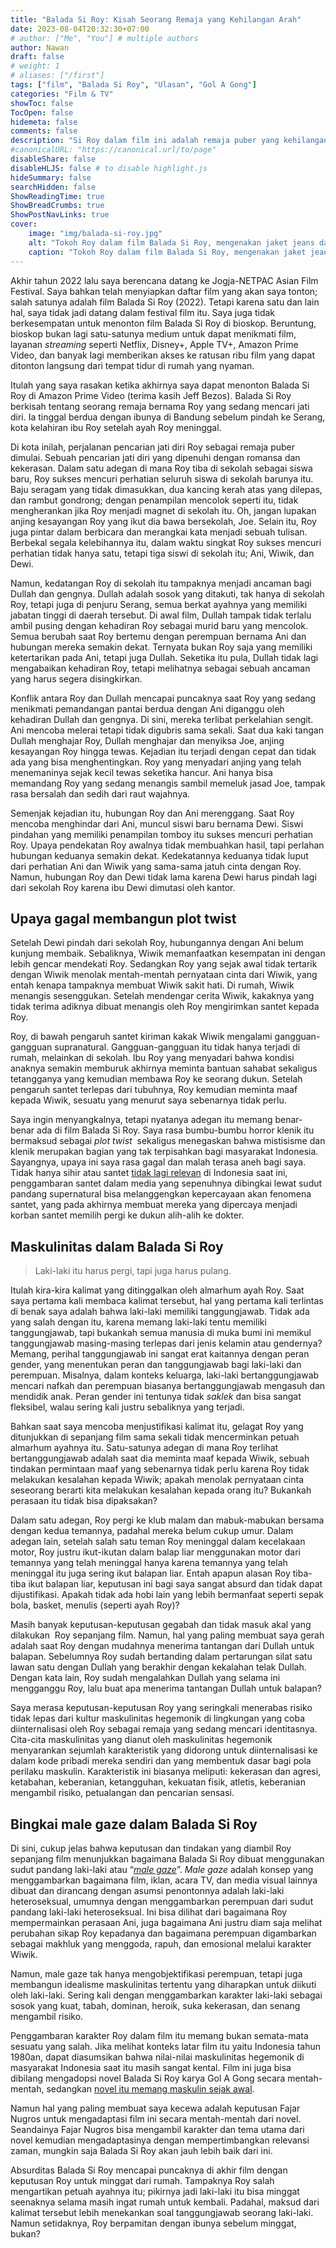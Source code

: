 ```yaml
---
title: "Balada Si Roy: Kisah Seorang Remaja yang Kehilangan Arah"
date: 2023-08-04T20:32:30+07:00
# author: ["Me", "You"] # multiple authors
author: Nawan
draft: false
# weight: 1
# aliases: ["/first"]
tags: ["film", "Balada Si Roy", "Ulasan", "Gol A Gong"]
categories: "Film & TV"
showToc: false
TocOpen: false
hidemeta: false
comments: false
description: "Si Roy dalam film ini adalah remaja puber yang kehilangan arah dalam proses pencarian jati diri, sama seperti filmnya sendiri."
#canonicalURL: "https://canonical.url/to/page"
disableShare: false
disableHLJS: false # to disable highlight.js
hideSummary: false
searchHidden: false
ShowReadingTime: true
ShowBreadCrumbs: true
ShowPostNavLinks: true
cover:
    image: "img/balada-si-roy.jpg"
    alt: "Tokoh Roy dalam film Balada Si Roy, mengenakan jaket jeans dan rambut gondrong."
    caption: "Tokoh Roy dalam film Balada Si Roy, mengenakan jaket jeans dan rambut gondrong. Hak cipta oleh IDN Pictures/Penggunaan wajar."
---
```


Akhir tahun 2022 lalu saya berencana datang ke Jogja-NETPAC Asian Film Festival. Saya bahkan telah menyiapkan daftar film yang akan saya tonton; salah satunya adalah film Balada Si Roy (2022). Tetapi karena satu dan lain hal, saya tidak jadi datang dalam festival film itu. Saya juga tidak berkesempatan untuk menonton film Balada Si Roy di bioskop. Beruntung, bioskop bukan lagi satu-satunya medium untuk dapat menikmati film, layanan _streaming_ seperti Netflix, Disney+, Apple TV+, Amazon Prime Video, dan banyak lagi memberikan akses ke ratusan ribu film yang dapat ditonton langsung dari tempat tidur di rumah yang nyaman.

Itulah yang saya rasakan ketika akhirnya saya dapat menonton Balada Si Roy di Amazon Prime Video (terima kasih Jeff Bezos). Balada Si Roy berkisah tentang seorang remaja bernama Roy yang sedang mencari jati diri. Ia tinggal berdua dengan ibunya di Bandung sebelum pindah ke Serang, kota kelahiran ibu Roy setelah ayah Roy meninggal.

Di kota inilah, perjalanan pencarian jati diri Roy sebagai remaja puber dimulai. Sebuah pencarian jati diri yang dipenuhi dengan romansa dan kekerasan. Dalam satu adegan di mana Roy tiba di sekolah sebagai siswa baru, Roy sukses mencuri perhatian seluruh siswa di sekolah barunya itu. Baju seragam yang tidak dimasukkan, dua kancing kerah atas yang dilepas, dan rambut gondrong; dengan penampilan mencolok seperti itu, tidak mengherankan jika Roy menjadi magnet di sekolah itu. Oh, jangan lupakan anjing kesayangan Roy yang ikut dia bawa bersekolah, Joe. Selain itu, Roy juga pintar dalam berbicara dan merangkai kata menjadi sebuah tulisan.  Berbekal segala kelebihannya itu, dalam waktu singkat Roy sukses mencuri perhatian tidak hanya satu, tetapi tiga siswi di sekolah itu; Ani, Wiwik, dan Dewi.

Namun, kedatangan Roy di sekolah itu tampaknya menjadi ancaman bagi Dullah dan gengnya. Dullah adalah sosok yang ditakuti, tak hanya di sekolah Roy, tetapi juga di penjuru Serang, semua berkat ayahnya yang memiliki jabatan tinggi di daerah tersebut. Di awal film, Dullah tampak tidak terlalu ambil pusing dengan kehadiran Roy sebagai murid baru yang mencolok. Semua berubah saat Roy bertemu dengan perempuan bernama Ani dan hubungan mereka semakin dekat. Ternyata bukan Roy saja yang memiliki ketertarikan pada Ani, tetapi juga Dullah. Seketika itu pula, Dullah tidak lagi mengabaikan kehadiran Roy, tetapi melihatnya sebagai sebuah ancaman yang harus segera disingkirkan.

Konflik antara Roy dan Dullah mencapai puncaknya saat Roy yang sedang menikmati pemandangan pantai berdua dengan Ani diganggu oleh kehadiran Dullah dan gengnya. Di sini, mereka terlibat perkelahian sengit. Ani mencoba melerai tetapi tidak digubris sama sekali. Saat dua kaki tangan Dullah menghajar Roy, Dullah menghajar dan menyiksa Joe, anjing kesayangan Roy hingga tewas. Kejadian itu terjadi dengan cepat dan tidak ada yang bisa menghentingkan. Roy yang menyadari anjing yang telah menemaninya sejak kecil tewas seketika hancur. Ani hanya bisa memandang Roy yang sedang menangis sambil memeluk jasad Joe, tampak rasa bersalah dan sedih dari raut wajahnya.

Semenjak kejadian itu, hubungan Roy dan Ani merenggang. Saat Roy mencoba menghindar dari Ani, muncul siswi baru bernama Dewi. Siswi pindahan yang memiliki penampilan tomboy itu sukses mencuri perhatian Roy. Upaya pendekatan Roy awalnya tidak membuahkan hasil, tapi perlahan hubungan keduanya semakin dekat. Kedekatannya keduanya tidak luput dari perhatian Ani dan Wiwik yang sama-sama jatuh cinta dengan Roy. Namun, hubungan Roy dan Dewi tidak lama karena Dewi harus pindah lagi dari sekolah Roy karena ibu Dewi dimutasi oleh kantor.

## Upaya gagal membangun plot twist
Setelah Dewi pindah dari sekolah Roy, hubungannya dengan Ani belum kunjung membaik. Sebaliknya, Wiwik memanfaatkan kesempatan ini dengan lebih gencar mendekati Roy. Sedangkan Roy yang sejak awal tidak tertarik dengan Wiwik menolak mentah-mentah pernyataan cinta dari Wiwik, yang entah kenapa tampaknya membuat Wiwik sakit hati. Di rumah, Wiwik menangis sesenggukan. Setelah mendengar cerita Wiwik, kakaknya yang tidak terima adiknya dibuat menangis oleh Roy mengirimkan santet kepada Roy.

Roy, di bawah pengaruh santet kiriman kakak Wiwik mengalami gangguan-gangguan supranatural. Gangguan-gangguan itu tidak hanya terjadi di rumah, melainkan di sekolah. Ibu Roy yang menyadari bahwa kondisi anaknya semakin memburuk akhirnya meminta bantuan sahabat sekaligus tetangganya yang kemudian membawa Roy ke seorang dukun. Setelah pengaruh santet terlepas dari tubuhnya, Roy kemudian meminta maaf kepada Wiwik, sesuatu yang menurut saya sebenarnya tidak perlu.

Saya ingin menyangkalnya, tetapi nyatanya adegan itu memang benar-benar ada di film Balada Si Roy. Saya rasa bumbu-bumbu horror klenik itu bermaksud sebagai _plot twist_  sekaligus menegaskan bahwa mistisisme dan klenik merupakan bagian yang tak terpisahkan bagi masyarakat Indonesia. Sayangnya, upaya ini saya rasa gagal dan malah terasa aneh bagi saya. Tidak hanya sihir atau santet [tidak lagi relevan](https://journals.plos.org/plosone/article?id=10.1371/journal.pone.0276872 "https://journals.plos.org/plosone/article?id=10.1371/journal.pone.0276872") di Indonesia saat ini, penggambaran santet dalam media yang sepenuhnya dibingkai lewat sudut pandang supernatural bisa melanggengkan kepercayaan akan fenomena santet, yang pada akhirnya membuat mereka yang dipercaya menjadi korban santet memilih pergi ke dukun alih-alih ke dokter.

## Maskulinitas dalam Balada Si Roy
> Laki-laki itu harus pergi, tapi juga harus pulang.

Itulah kira-kira kalimat yang ditinggalkan oleh almarhum ayah Roy. Saat saya pertama kali membaca kalimat tersebut, hal yang pertama kali terlintas di benak saya adalah bahwa laki-laki memiliki tanggungjawab. Tidak ada yang salah dengan itu, karena memang laki-laki tentu memiliki tanggungjawab, tapi bukankah semua manusia di muka bumi ini memikul tanggungjawab masing-masing terlepas dari jenis kelamin atau gendernya? Memang, perihal tanggungjawab ini sangat erat kaitannya dengan peran gender, yang menentukan peran dan tanggungjawab bagi laki-laki dan perempuan. Misalnya, dalam konteks keluarga, laki-laki bertanggungjawab mencari nafkah dan perempuan biasanya bertanggungjawab mengasuh dan mendidik anak. Peran gender ini tentunya tidak _saklek_ dan bisa sangat fleksibel, walau sering kali justru sebaliknya yang terjadi.

Bahkan saat saya mencoba menjustifikasi kalimat itu, gelagat Roy yang ditunjukkan di sepanjang film sama sekali tidak mencerminkan petuah almarhum ayahnya itu. Satu-satunya adegan di mana Roy terlihat bertanggungjawab adalah saat dia meminta maaf kepada Wiwik, sebuah tindakan permintaan maaf yang sebenarnya tidak perlu karena Roy tidak melakukan kesalahan kepada Wiwik; apakah menolak pernyataan cinta seseorang berarti kita melakukan kesalahan kepada orang itu? Bukankah perasaan itu tidak bisa dipaksakan?

Dalam satu adegan, Roy pergi ke klub malam dan mabuk-mabukan bersama dengan kedua temannya, padahal mereka belum cukup umur. Dalam adegan lain, setelah salah satu teman Roy meninggal dalam kecelakaan motor, Roy justru ikut-ikutan dalam balap liar menggunakan motor dari temannya yang telah meninggal hanya karena temannya yang telah meninggal itu juga sering ikut balapan liar. Entah apapun alasan Roy tiba-tiba ikut balapan liar, keputusan ini bagi saya sangat absurd dan tidak dapat dijustifikasi. Apakah tidak ada hobi lain yang lebih bermanfaat seperti sepak bola, basket, menulis (seperti ayah Roy)?  

Masih banyak keputusan-keputusan gegabah dan tidak masuk akal yang dilakukan  Roy sepanjang film. Namun, hal yang paling membuat saya gerah adalah saat Roy dengan mudahnya menerima tantangan dari Dullah untuk balapan. Sebelumnya Roy sudah bertanding dalam pertarungan silat satu lawan satu dengan Dullah yang berakhir dengan kekalahan telak Dullah. Dengan kata lain, Roy sudah mengalahkan Dullah yang selama ini mengganggu Roy, lalu buat apa menerima tantangan Dullah untuk balapan?

Saya merasa keputusan-keputusan Roy yang seringkali menerabas risiko tidak lepas dari kultur maskulinitas hegemonik di lingkungan yang coba diinternalisasi oleh Roy sebagai remaja yang sedang mencari identitasnya. Cita-cita maskulinitas yang dianut oleh maskulinitas hegemonik menyarankan sejumlah karakteristik yang didorong untuk diinternalisasi ke dalam kode pribadi mereka sendiri dan yang membentuk dasar bagi pola perilaku maskulin. Karakteristik ini biasanya meliputi: kekerasan dan agresi, ketabahan, keberanian, ketangguhan, kekuatan fisik, atletis, keberanian mengambil risiko, petualangan dan pencarian sensasi.

## Bingkai male gaze dalam Balada Si Roy
Di sini, cukup jelas bahwa keputusan dan tindakan yang diambil Roy sepanjang film menunjukkan bagaimana Balada Si Roy dibuat menggunakan sudut pandang laki-laki atau “[_male gaze_](https://en.wikipedia.org/wiki/Male_gaze "https://en.wikipedia.org/wiki/Male_gaze")”. _Male gaze_ adalah konsep yang menggambarkan bagaimana film, iklan, acara TV, dan media visual lainnya dibuat dan dirancang dengan asumsi penontonnya adalah laki-laki heteroseksual, umumnya dengan menggambarkan perempuan dari sudut pandang laki-laki heteroseksual. Ini bisa dilihat dari bagaimana Roy mempermainkan perasaan Ani, juga bagaimana Ani justru diam saja melihat perubahan sikap Roy kepadanya dan bagaimana perempuan digambarkan sebagai makhluk yang menggoda, rapuh, dan emosional melalui karakter Wiwik.

Namun, male gaze tak hanya mengobjektifikasi perempuan, tetapi juga membangun idealisme maskulinitas tertentu yang diharapkan untuk diikuti oleh laki-laki. Sering kali dengan menggambarkan karakter laki-laki sebagai sosok yang kuat, tabah, dominan, heroik, suka kekerasan, dan senang mengambil risiko.

Penggambaran karakter Roy dalam film itu memang bukan semata-mata sesuatu yang salah. Jika melihat konteks latar film itu yaitu Indonesia tahun 1980an, dapat diasumsikan bahwa nilai-nilai maskulinitas hegemonik di masyarakat Indonesia saat itu masih sangat kental. Film ini juga bisa dibilang mengadopsi novel Balada Si Roy karya Gol A Gong secara mentah-mentah, sedangkan [novel itu memang maskulin sejak awal](https://alayasastra.kemdikbud.go.id/index.php/alayasastra/article/view/98 "https://alayasastra.kemdikbud.go.id/index.php/alayasastra/article/view/98").

Namun hal yang paling membuat saya kecewa adalah keputusan Fajar Nugros untuk mengadaptasi film ini secara mentah-mentah dari novel. Seandainya Fajar Nugros bisa mengambil karakter dan tema utama dari novel kemudian mengadaptasinya dengan mempertimbangkan relevansi zaman, mungkin saja Balada Si Roy akan jauh lebih baik dari ini.  

Absurditas Balada Si Roy mencapai puncaknya di akhir film dengan keputusan Roy untuk minggat dari rumah. Tampaknya Roy salah mengartikan petuah ayahnya itu; pikirnya jadi laki-laki itu bisa minggat seenaknya selama masih ingat rumah untuk kembali. Padahal, maksud dari kalimat tersebut lebih menekankan soal tanggungjawab seorang laki-laki. Namun setidaknya, Roy berpamitan dengan ibunya sebelum minggat, bukan?